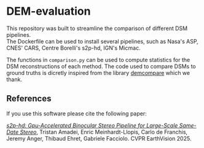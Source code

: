 # DEM-evaluation

This repository was built to streamline the comparison of different DSM pipelines. <br>
The Dockerfile can be used to install several pipelines, such as Nasa's ASP, CNES' CARS, Centre Borelli's s2p-hd, IGN's Micmac.

The functions in `comparison.py` can be used to compute statistics for the DSM reconstructions of each method. The code used to compare DSMs to ground truths is dicretly inspired from the library [demcompare](https://github.com/CNES/demcompare.git) which we thank. 

## References

If you use this software please cite the following paper:

[*s2p-hd: Gpu-Accelerated Binocular Stereo Pipeline for Large-Scale 
Same-Date Stereo*](https://hal.science/view/index/docid/5051235), Tristan Amadei, 
Enric Meinhardt-Llopis, Carlo de Franchis, Jeremy Anger, Thibaud Ehret, 
Gabriele Facciolo. CVPR EarthVision 2025.